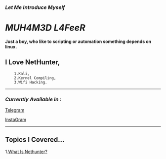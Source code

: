 ### ***Let Me Introduce Myself***

# ***MUH4M3D L4FeeR***

**Just a boy, who like to scripting or automation something 
depends on linux.**

## **I Love NetHunter,**
        1.Kali,
        2.Kernel Compiling,
        3.Wifi Hacking.


* * * 
### *Currently Available In :*

   [Telegram](https://t.me/kali_nethunter_android)

   [InstaGram](instagram.com/ig_lafeer)

* * *

## **Topics I Covered...**

  1.[What Is Nethunter?](nethunter.md)
